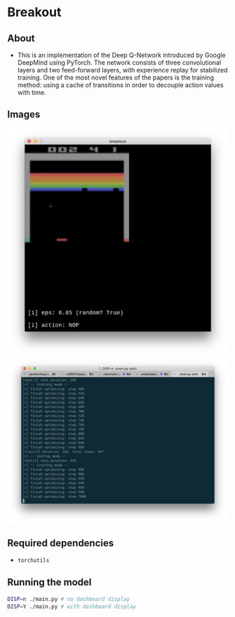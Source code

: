 # Breakout

## About
* This is an implementation of the Deep Q-Network introduced by Google DeepMind using PyTorch.
The network consists of three convolutional layers and two feed-forward layers, with experience replay for stabilized training.
One of the most novel features of the papers is the training method: using a cache of transitions in order to decouple action values with time.

## Images
<img src="./imgs/dashboard.png" alt="dashboard"/>
<img src="./imgs/terminal.png" alt="terminal"/>

## Required dependencies
* `torchutils`

## Running the model
```bash
DISP=n ./main.py # no dashboard display
DISP=Y ./main.py # with dashboard display
```

